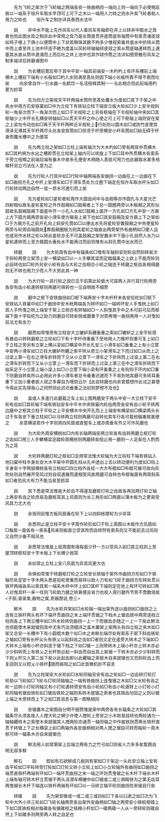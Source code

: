 <!-- { "loadSidebar": true } -->
　　先为飞轮之架次于飞轮轴之两端各安一铁曲柄但一端向上则一端向下必使相反故以一端系于恒升车取水竿顶可上可下之木以一端用人力转之则水升矣飞轮者助人用力之轮也
　　恒升车之制亦详具泰西水法中

　　説
　　井中水不能上先作风车以代人畜风车有轴即在井上以转井中取水之戽者也但此图水戽之制非此中常用之戽乃是长筒直贯井底筒底有轴筒中有索贯诸皮球如鸡子様上下俱小以便筒中上下状若聨珠其数不拘多少惟视索垂井底水中折转从筒中而上直至井上池中环连不絶为度盖以风轮转轴轴转皮球之索从筒底轴逓转而上逓塞其水直从筒中逓涌而上而后吐之井上池中也其作球作筒之法详如图旁散形风车之制多端详后转磨诸图中



　　説
　　为长槽前寛后窄于其中平安一轴其前端安一木杓杓上有环系槽前上端横木上槽前下端有小长板如□杓入水则满至髙处则因下端小长板所靠不得不倒而吐矣
　　向余曾自作一引水器一名鹤饮一名活桔橰其制一一与此相合但此前端用杓更为妙耳

　　説
　　先为四方立架视天平杆两端水筒所至髙处覆水为度如□其下于架之中央水中用方石安铁窠如□中为立柱下有铁钻立柱下端安立板大轮如□少上安半规斜轮一角渐次而下一角渐次而上如□于半规轮之上另有枢轴在下半规轮轴中央如□其枢轴少上中开长孔横安转轴如□以贯天平杆之中心使之可上可下枢轴上端则安在架之上梁勿令动也如□再于天平杆两畔近半规轮上行处防以圆木如□或防竹皮使其滑泽无滞其天平杆两尽头处各安戽筒如□但须于杆旁横安小杆系筒如□始无碍于杆身而覆水槽中之为便耳

　　説
　　先为两立柱之架如□立柱上端有轴次为大木杓如□旁有两耳中贯横木如□其杓柄为水出之槽即贯在立柱架上轴内可以转旋上下如□耳中所贯横木有索系于旁立桔橰之前端后端有垂木中凿多孔便安木柄随人髙低可用力也此器取水甚多桔橰杆另立巧法任人意为之

　　説
　　先为行轮人行其中如□行轮中轴两端各安曲拐一边曲在上一边曲在下如□曲拐方孔之中杆上安滑车如□于滑车贯处为立圈下端定在恒升车取水杆头如□行轮转动两边自然一低一昂水可逓引而上矣

　　説
　　先为星轮如□星轮者轮周作大圆齿间中与齿相等亦作圆孔与大星光芒四射相似故名星轮星轮之外作鼓厢如□鼓厢者上下总一圆圈两旁以木板厢之其形似鼓故名鼓厢鼓厢下面底中开一小孔入水如□鼓厢上面开一方孔如□方孔中安一方屑上方下圆方屑两旁各安小滑车使方屑易上易下也如□其安鼓厢及安方屑上下之架如□于方屑方孔之前开孔向上斜安孔筒如□以便出水先将星轮安置鼓厢之中务使星轮两旁与轮周齿端圆处靠鼓厢圈板为则其星轮之轴直出两旁架外有曲柄如□便人运也或另作水转之轮以转此星轮亦无不可盖鼓厢之架安置水中下面小孔自然入水乃以星轮逓转而上至方屑圆头垂处水不能再过而前则惟有从斜孔筒中出水而已

　　转磨
　　説
　　为大轮周有齿中有辐条如□惟有车轴斜安则轮自然斜转矣次于斜轮两旁立架顶上安一横梁如□以一人手攀其梁而足踏辐条之上欲上不能而轮则必自转也如□轮外另安小轮有齿与大轮之齿相合小轮之轴连于转磨之枢齿各相得磨则无不转也用力少而人不大劳此其一种

　　説
　　为大行轮一具行轮之説已见于前第此轮极大可容两人并行耳行轮两旁各安有齿小轮逓转枢则两磨可俱转也一见自明故不细赘

　　説
　　磨中之枢下安铁曲拐如□枢下端再安十字木杆杆末各安铅柁如□枢下安铁钻入铁窠中如□于曲拐中安木桄两端各为转环如□一端转环安人手曳桄上如□其人手所曳之桄上端安于架上立桄亦有转轴如□一人斜曳其手中之木可前可后而枢端下面十字铅柁为之助力则磨自可转矣倘或磨重于对旁再増一曲拐再用一人对曳如前法尤有余力

　　説
　　磨悉如常惟旁有立柱安大立辘轳系纒垂重之索如□辘轳之上安平轮周有悬齿以转转磨枢之立轮如□下有十字杆待重垂下至地用人力推杆则重可复上如□于立柱之旁另有立架上横以梁如□横梁中开长孔安三小滑车如□垂重之上有小立筐中安两小滑车如□立柱大辘轳所纒之索平转从旁立小架滑车之下而过如□从而上之过梁上第一在左之滑车折转而下又从小立筐下一滑车之下折转而上过梁上第二在右之滑车折转而下又从小立筐上一滑车而下折转而上过梁上第三在中之滑车折转而下始系定于小立筐上端小梁上如□小立筐下端小梁有环垂重之上有钩钩于环内如□重下则磨自转矣所以必用此许多小滑车者总令垂重迟遅而下不易到地其磨可多转耳垂重下又加小重者欲人视之多寡自为增损云尔【此自转磨也向余曾臆想作此试之甚便今得此实先得我心之同然但此迟迟垂重之法初则梦想不及也】

　　説
　　盖或人多逺行此磨载之车上如上图两磨安于两头中安一大立柱下安平轮有齿如□其轮轴下端有铁钻安车中平木中央铁窠内轮齿两旁各安有齿小轮平转两边磨中之枢其立柱于平轮之上平安横木中央开孔而上上端安有横梁如□横梁两头长过于车各安下垂立柱如□以马转两立柱则两磨可自转也其车行各可载他辎重故甚便之
　　余意横梁若作十字则用四风扇或直竪车上或亦周垂车外又可作风磨也

　　説
　　为大轮外周安横桄如□内有长轴两端安两立轮各有齿转两磨立枢灯轮之齿如□用三人手攀横梁足踏轮周横桄则两磨转矣傥止用一磨则一人足矣在人酌而为之耳

　　説
　　大轮转两磨灯轮之枢如□总用常法惟大轮轴为大立柱柱下端有铁钻入地臼窠中柱半身处安大木平架中开圆孔柱从孔中透出上去以转动便利为度如□柱上半身安十字两层横桄各有立档如□四立档外各挂一大方布框如□布框可展可收向风吹处则自然展开受风过则自収逓展而逓相受风故两磨可自转也布框每面有两索斜系如□者恐风大布力不能当易至损耳

　　説
　　其下悉是常法惟是大轮齿不得遽及磨枢灯轮之齿故各再加两灯轮立轴上再安有齿之轮庶易及磨枢耳其上风扇则为长三角形如□两面以薄木板为之更易受风其力尤大也

　　説
　　余皆同前惟方板风扇垂在轮下上以四斜枨撑轮为少异耳

　　説
　　余悉同止是立柱平安十字周作轮形如□于轮上周围以木板作方风扇如□每扇一面各有一索系风来则板直立受其吹而自转然有索系则又不能前去过风则又自然少垂不阻风也

　　説
　　余悉常法惟是上层周围有墙每面少开一方以受风入如□其立柱则上至屋顶转枢柱安十字木板上下长横少弱耳

　　説
　　余如常止立柱上安八风扇为异其风更大也

　　説
　　余俱如常惟于转磨枢灯轮之立轮安长铁轴于架外作曲拐方形如□于铁轴尽处定安十字木两头悉是铅柁使重而易转以助人力有如飞轮于曲拐方形转处贯以铁环两端各系以索其索一端系木杆中环上如□其杆下端则定在地上有环可转如□两人对曳其杆一来一徃则飞轮助力磨之转甚便且省力也视人周行磨外节劳不啻数倍矣
<子部,谱录类,器物之属,奇器图说,卷三>

　　觧木
　　説
　　先为水轮并架如□水轮轴一端出架外连以曲拐如□曲拐之上连有立铁杆两头有环下端环贯曲拐之末上端环贯锯之下档木上锯齿居中两旁连档立柱则各上下两立槽中如□外水轮转则曲拐一上一下而锯齿亦随之一上一下矣此觧法也但能使木来就锯则其中尤有巧法须细详之盖木置架上架两头有四立柱之夹木如□架又总安一长槽中下有小圆棍木数个如□木之未觧左端尽处有索系于架下斜齿铁轮之轴如□旁有长杆尖头有铁乂以起斜齿之齿如□者则又定在逺旁大转木之下端如□大转木上端有小杆亦斜连于锯下档之下如□锯一上则带转木上端小杆亦上转木亦必少少斜转而上有铁乂之长杆势必起一斜齿而自出其上矣锯一下转木亦必少少斜转而下则乂杆又入第二齿下矣以此起齿即以此纒轴之索故木自来就锯也又恐斜轮齿上而复回则又以短乂小铁杆随而疾阻之如□此皆微机妙不容言

　　説
　　先为立柱架安大水轮如□水轮同轴另安有齿之轮如□一边齿转灯轮灯轮助以飞轮如□飞轮与灯轮同轴轴之一端有铁曲拐上连曳锯之木如□又水轮有齿之轮一边转小灯轮同轴又有小灯轮逓转旁安有齿小轮如□有齿小轮逓转上小灯轮小灯轮同轴有锯齿铁轮如□锯齿铁轮之轴则系转木就锯之索者也其阻齿勿回之乂则以锯上端之木旁转而上下之如□其消息与第一图略相同

　　説
　　安锯置木之架图自分明不细赘惟是架中两旁各有长辐条之大轮如□其辐条尽头须各挨入人搅大轮之辋少许使人搅轮上旁安之小木桩易挂转也两轮通为一轴轴纒转木之索使木来就锯其人搅两轮亦通贯一轴但轴之中作曲铁拐贯两长铁杆直贯于转锯上下之长横梁上如□两轴外各安曲柄相对两人搅之锯自可转而每轮一周木桩可转一辐条木亦自来就锯也

　　説
　　觧法用人如常第架上后端立两有力之竹弓如□则省人力多多矣覧图自明无容多觧

　　觧石
　　説
　　假如有石欲觧成几板则有架如□于架近一头处安立轴上安有齿平轮如□平轮转旁灯轮如□灯轮又转小立轮上如□小立轮轴外有曲拐如□曲拐之端贯直铁杆两端有环如□一端环贯曲拐之末一端之环则贯曳锯之长木杆下端长木杆上端有轴可转木杆立贯锯于两头活滑车榾辘中如□锯或二或三俱精铁为之第无齿耳两曳锯长木杆下端连以铁杆两端有环如□以一马转立轴平轮则曲拐徃来锯自行矣



　　转碓
　　説
　　先为架安碓或一或二或三或四如□下各以臼承之如□次为飞轮中大外小共三轮如□飞轮长轴两旁各出架外安曲柄如□轴之两旁安小铁桩相错上下如□其铁桩相对每碓各有擒碓枝之桔橰小杆如□一碓两碓一人从一旁转轮则碓自然上下如碓多则两旁两人转之自足也

